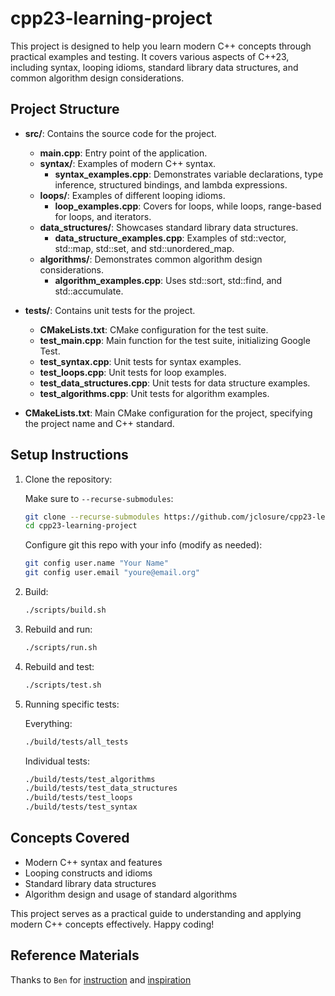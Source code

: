 # cpp23-learning-project

This project is designed to help you learn modern C++ concepts through practical examples and testing. It covers various aspects of C++23, including syntax, looping idioms, standard library data structures, and common algorithm design considerations.

## Project Structure

- **src/**: Contains the source code for the project.
  - **main.cpp**: Entry point of the application.
  - **syntax/**: Examples of modern C++ syntax.
    - **syntax_examples.cpp**: Demonstrates variable declarations, type inference, structured bindings, and lambda expressions.
  - **loops/**: Examples of different looping idioms.
    - **loop_examples.cpp**: Covers for loops, while loops, range-based for loops, and iterators.
  - **data_structures/**: Showcases standard library data structures.
    - **data_structure_examples.cpp**: Examples of std::vector, std::map, std::set, and std::unordered_map.
  - **algorithms/**: Demonstrates common algorithm design considerations.
    - **algorithm_examples.cpp**: Uses std::sort, std::find, and std::accumulate.

- **tests/**: Contains unit tests for the project.
  - **CMakeLists.txt**: CMake configuration for the test suite.
  - **test_main.cpp**: Main function for the test suite, initializing Google Test.
  - **test_syntax.cpp**: Unit tests for syntax examples.
  - **test_loops.cpp**: Unit tests for loop examples.
  - **test_data_structures.cpp**: Unit tests for data structure examples.
  - **test_algorithms.cpp**: Unit tests for algorithm examples.

- **CMakeLists.txt**: Main CMake configuration for the project, specifying the project name and C++ standard.

## Setup Instructions

1. Clone the repository:

   Make sure to `--recurse-submodules`:
   ```sh
   git clone --recurse-submodules https://github.com/jclosure/cpp23-learning-project.git
   cd cpp23-learning-project
   ```

   Configure git this repo with your info (modify as needed):
   ```sh
   git config user.name "Your Name"
   git config user.email "youre@email.org"
   ```

2. Build:

   ```sh
   ./scripts/build.sh
   ```

2. Rebuild and run:

   ```sh
   ./scripts/run.sh
   ```

5. Rebuild and test:

   ```sh
   ./scripts/test.sh
   ```

6. Running specific tests:
   
   Everything:
   ```sh
   ./build/tests/all_tests
   ```
   Individual tests:
   ```sh
   ./build/tests/test_algorithms
   ./build/tests/test_data_structures
   ./build/tests/test_loops
   ./build/tests/test_syntax
   ```

## Concepts Covered

- Modern C++ syntax and features
- Looping constructs and idioms
- Standard library data structures
- Algorithm design and usage of standard algorithms

This project serves as a practical guide to understanding and applying modern C++ concepts effectively. Happy coding!

## Reference Materials
Thanks to `Ben` for [instruction](https://github.com/ChillstepCoder/GamedevPlayground/tree/main) and [inspiration](https://www.youtube.com/watch?v=PzRGsH3dOqI)